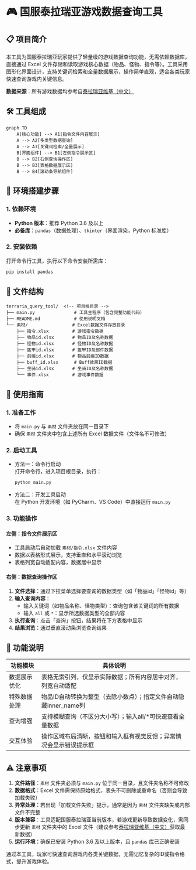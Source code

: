 # 🎮 国服泰拉瑞亚游戏数据查询工具

## 📋 项目简介

本工具为国服泰拉瑞亚玩家提供了轻量级的游戏数据查询功能，无需依赖数据库，直接通过 Excel 文件存储和读取游戏核心数据（物品、怪物、指令等）。工具采用图形化界面设计，支持关键词检索和全量数据展示，操作简单直观，适合各类玩家快速查询游戏内关键信息。

**数据来源**：所有游戏数据均参考自[泰拉瑞亚维基（中文）](https://terraria.wiki.gg/zh/)

## 🛠️ 工具组成

```mermaid
graph TD
    A[核心功能] --> A1[指令文件内容展示]
    A --> A2[多类型数据查询]
    A --> A3[关键词检索/全量展示]
    B[界面组件] --> B1[左侧指令展示区]
    B --> B2[右侧查询操作区]
    B --> B3[表格数据展示区]
    B --> B4[滚动条导航组件]
```

## 🔧 环境搭建步骤

### 1. 依赖环境

- **Python 版本**：推荐 Python 3.6 及以上
- **必备库**：`pandas`（数据处理）、`tkinter`（界面渲染，Python 标准库）

### 2. 安装依赖

打开命令行工具，执行以下命令安装所需库：

```bash
pip install pandas
```

## 📂 文件结构

```
terraria_query_tool/  <!-- 项目根目录 -->
├── main.py               # 工具主程序（包含完整功能代码）
├── README.md             # 使用说明文档
└── 素材/                 # Excel数据文件存放目录
    ├── 指令.xlsx         # 游戏指令数据
    ├── 物品id.xlsx       # 物品ID及名称数据
    ├── 怪物id.xlsx       # 怪物ID及名称数据
    ├── 盔甲id.xlsx       # 盔甲ID及部件数据
    ├── 前缀id.xlsx       # 物品前缀ID数据
    ├── buff_id.xlsx      # Buff效果ID数据
    ├── 坐骑id.xlsx       # 坐骑ID及名称数据
    └── 事件.xlsx         # 游戏事件数据
```

## 🚀 使用指南

### 1. 准备工作

- 将 `main.py` 与 `素材` 文件夹放在同一目录下
- 确保 `素材` 文件夹中包含上述所有 Excel 数据文件（文件名不可修改）

### 2. 启动工具

- 方法一：命令行启动  
  打开命令行，进入项目根目录，执行：
  ```bash
  python main.py
  ```

- 方法二：开发工具启动  
  在 Python 开发环境（如 PyCharm、VS Code）中直接运行 `main.py`

### 3. 功能操作

#### 左侧：指令文件展示区
- 工具启动后自动加载 `素材/指令.xlsx` 文件内容
- 数据以表格形式展示，支持垂直和水平滚动浏览
- 表格列宽自动适配内容，数据居中显示

#### 右侧：数据查询操作区
1. **文件选择**：通过下拉菜单选择要查询的数据类型（如「物品id」「怪物id」等）
2. **输入查询内容**：
   - 输入关键词（如物品名称、怪物类型）：查询包含该关键词的所有数据
   - 输入 `all` 或 `*`：显示所选数据类型的全部内容
3. **执行查询**：点击「查询」按钮，结果将在下方表格中显示
4. **结果浏览**：通过垂直滚动条浏览查询结果

## 📝 功能说明

| 功能模块         | 具体说明                                                                 |
|------------------|--------------------------------------------------------------------------|
| 数据展示优化     | 表格无索引列，仅显示实际数据；所有内容居中对齐，列宽自动适配             |
| 特殊数据处理     | 物品ID自动转换为整型（去除小数点）；指定文件自动隐藏inner_name列         |
| 查询增强         | 支持模糊查询（不区分大小写）；输入all/*可快速查看全量数据                |
| 交互体验         | 操作区域布局清晰，按钮和输入框有视觉反馈；异常情况会显示错误提示框       |

## ⚠️ 注意事项

1. **文件路径**：`素材` 文件夹必须与 `main.py` 位于同一目录，且文件夹名称不可修改
2. **数据格式**：Excel 文件需保持原始格式，表头不可删除或重命名（否则会导致加载失败）
3. **异常处理**：若出现「加载文件失败」提示，通常是因为 `素材` 文件夹缺失或内部文件不完整
4. **版本兼容**：工具适配国服泰拉瑞亚当前版本，若游戏更新导致数据变化，需同步更新 `素材` 文件夹中的 Excel 文件（建议参考[泰拉瑞亚维基（中文）](https://terraria.wiki.gg/zh/)获取最新数据）
5. **运行环境**：确保已安装 Python 3.6 及以上版本，且 `pandas` 库已正确安装

通过本工具，玩家可快速查询游戏内各类关键数据，无需记忆复杂的ID或指令格式，提升游戏体验。